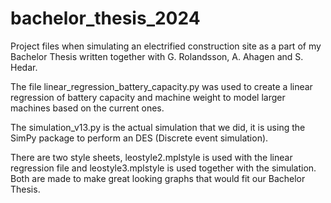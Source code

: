 # bachelor_thesis_2024
Project files when simulating an electrified construction site as a part of my Bachelor Thesis written together with G. Rolandsson, A. Ahagen and S. Hedar.

The file linear_regression_battery_capacity.py was used to create a linear regression of battery capacity and machine weight to model larger machines based on the current ones. 

The simulation_v13.py is the actual simulation that we did, it is using the SimPy package to perform an DES (Discrete event simulation).

There are two style sheets, leostyle2.mplstyle is used with the linear regression file and leostyle3.mplstyle is used together with the simulation. Both are made to make great looking graphs that would fit our Bachelor Thesis.

